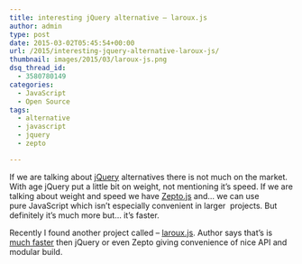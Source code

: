 ```yaml
---
title: interesting jQuery alternative – laroux.js
author: admin
type: post
date: 2015-03-02T05:45:54+00:00
url: /2015/interesting-jquery-alternative-laroux-js/
thumbnail: images/2015/03/laroux-js.png
dsq_thread_id:
  - 3580780149
categories:
  - JavaScript
  - Open Source
tags:
  - alternative
  - javascript
  - jquery
  - zepto

---
```

If we are talking about [jQuery](http://jquery.com) alternatives there is not much on the market. With age jQuery put a little bit on weight, not mentioning it&#8217;s speed. If we are talking about weight and speed we have [Zepto.js](http://zeptojs.com) and&#8230; we can use pure JavaScript which isn&#8217;t especially convenient in larger  projects. But definitely it&#8217;s much more but&#8230; it&#8217;s faster.

<!--more-->

Recently I found another project called &#8211; [laroux.js](https://larukedi.github.io/laroux.js/). Author says that&#8217;s is [much faster](https://larukedi.github.io/laroux.js/benchmarks.html) then jQuery or even Zepto giving convenience of nice API and modular build.

&nbsp;